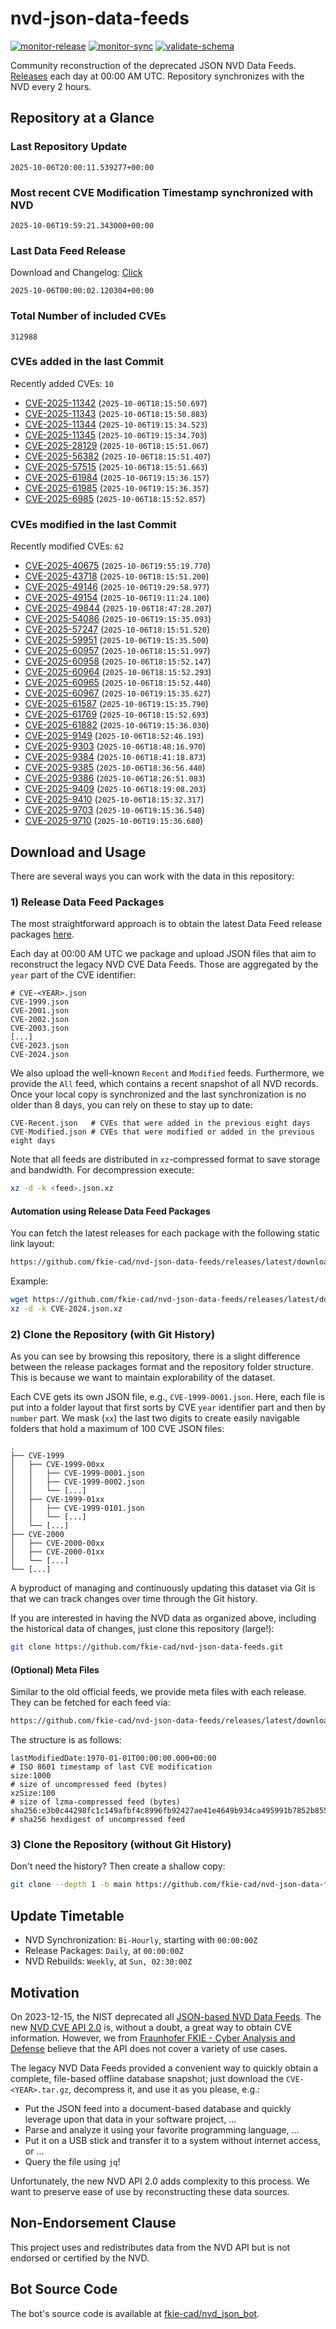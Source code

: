 # nvd-json-data-feeds

[![monitor-release](https://github.com/fkie-cad/nvd-json-data-feeds/actions/workflows/monitor_release.yml/badge.svg)](https://github.com/fkie-cad/nvd-json-data-feeds/actions/workflows/monitor_release.yml)
[![monitor-sync](https://github.com/fkie-cad/nvd-json-data-feeds/actions/workflows/monitor_sync.yml/badge.svg)](https://github.com/fkie-cad/nvd-json-data-feeds/actions/workflows/monitor_sync.yml)
[![validate-schema](https://github.com/fkie-cad/nvd-json-data-feeds/actions/workflows/validate_schema.yml/badge.svg)](https://github.com/fkie-cad/nvd-json-data-feeds/actions/workflows/validate_schema.yml)

Community reconstruction of the deprecated JSON NVD Data Feeds.
[Releases](https://github.com/fkie-cad/nvd-json-data-feeds/releases/latest) each day at 00:00 AM UTC.
Repository synchronizes with the NVD every 2 hours.

## Repository at a Glance

### Last Repository Update

```plain
2025-10-06T20:00:11.539277+00:00
```

### Most recent CVE Modification Timestamp synchronized with NVD

```plain
2025-10-06T19:59:21.343000+00:00
```

### Last Data Feed Release

Download and Changelog: [Click](https://github.com/fkie-cad/nvd-json-data-feeds/releases/latest)

```plain
2025-10-06T00:00:02.120304+00:00
```

### Total Number of included CVEs

```plain
312988
```

### CVEs added in the last Commit

Recently added CVEs: `10`

- [CVE-2025-11342](CVE-2025/CVE-2025-113xx/CVE-2025-11342.json) (`2025-10-06T18:15:50.697`)
- [CVE-2025-11343](CVE-2025/CVE-2025-113xx/CVE-2025-11343.json) (`2025-10-06T18:15:50.883`)
- [CVE-2025-11344](CVE-2025/CVE-2025-113xx/CVE-2025-11344.json) (`2025-10-06T19:15:34.523`)
- [CVE-2025-11345](CVE-2025/CVE-2025-113xx/CVE-2025-11345.json) (`2025-10-06T19:15:34.703`)
- [CVE-2025-28129](CVE-2025/CVE-2025-281xx/CVE-2025-28129.json) (`2025-10-06T18:15:51.067`)
- [CVE-2025-56382](CVE-2025/CVE-2025-563xx/CVE-2025-56382.json) (`2025-10-06T18:15:51.407`)
- [CVE-2025-57515](CVE-2025/CVE-2025-575xx/CVE-2025-57515.json) (`2025-10-06T18:15:51.663`)
- [CVE-2025-61984](CVE-2025/CVE-2025-619xx/CVE-2025-61984.json) (`2025-10-06T19:15:36.157`)
- [CVE-2025-61985](CVE-2025/CVE-2025-619xx/CVE-2025-61985.json) (`2025-10-06T19:15:36.357`)
- [CVE-2025-6985](CVE-2025/CVE-2025-69xx/CVE-2025-6985.json) (`2025-10-06T18:15:52.857`)


### CVEs modified in the last Commit

Recently modified CVEs: `62`

- [CVE-2025-40675](CVE-2025/CVE-2025-406xx/CVE-2025-40675.json) (`2025-10-06T19:55:19.770`)
- [CVE-2025-43718](CVE-2025/CVE-2025-437xx/CVE-2025-43718.json) (`2025-10-06T18:15:51.200`)
- [CVE-2025-49146](CVE-2025/CVE-2025-491xx/CVE-2025-49146.json) (`2025-10-06T19:29:58.977`)
- [CVE-2025-49154](CVE-2025/CVE-2025-491xx/CVE-2025-49154.json) (`2025-10-06T19:11:24.100`)
- [CVE-2025-49844](CVE-2025/CVE-2025-498xx/CVE-2025-49844.json) (`2025-10-06T18:47:28.207`)
- [CVE-2025-54086](CVE-2025/CVE-2025-540xx/CVE-2025-54086.json) (`2025-10-06T19:15:35.093`)
- [CVE-2025-57247](CVE-2025/CVE-2025-572xx/CVE-2025-57247.json) (`2025-10-06T18:15:51.520`)
- [CVE-2025-59951](CVE-2025/CVE-2025-599xx/CVE-2025-59951.json) (`2025-10-06T19:15:35.500`)
- [CVE-2025-60957](CVE-2025/CVE-2025-609xx/CVE-2025-60957.json) (`2025-10-06T18:15:51.997`)
- [CVE-2025-60958](CVE-2025/CVE-2025-609xx/CVE-2025-60958.json) (`2025-10-06T18:15:52.147`)
- [CVE-2025-60964](CVE-2025/CVE-2025-609xx/CVE-2025-60964.json) (`2025-10-06T18:15:52.293`)
- [CVE-2025-60965](CVE-2025/CVE-2025-609xx/CVE-2025-60965.json) (`2025-10-06T18:15:52.440`)
- [CVE-2025-60967](CVE-2025/CVE-2025-609xx/CVE-2025-60967.json) (`2025-10-06T19:15:35.627`)
- [CVE-2025-61587](CVE-2025/CVE-2025-615xx/CVE-2025-61587.json) (`2025-10-06T19:15:35.790`)
- [CVE-2025-61769](CVE-2025/CVE-2025-617xx/CVE-2025-61769.json) (`2025-10-06T18:15:52.693`)
- [CVE-2025-61882](CVE-2025/CVE-2025-618xx/CVE-2025-61882.json) (`2025-10-06T19:15:36.030`)
- [CVE-2025-9149](CVE-2025/CVE-2025-91xx/CVE-2025-9149.json) (`2025-10-06T18:52:46.193`)
- [CVE-2025-9303](CVE-2025/CVE-2025-93xx/CVE-2025-9303.json) (`2025-10-06T18:48:16.970`)
- [CVE-2025-9384](CVE-2025/CVE-2025-93xx/CVE-2025-9384.json) (`2025-10-06T18:41:18.873`)
- [CVE-2025-9385](CVE-2025/CVE-2025-93xx/CVE-2025-9385.json) (`2025-10-06T18:36:56.440`)
- [CVE-2025-9386](CVE-2025/CVE-2025-93xx/CVE-2025-9386.json) (`2025-10-06T18:26:51.083`)
- [CVE-2025-9409](CVE-2025/CVE-2025-94xx/CVE-2025-9409.json) (`2025-10-06T18:19:08.203`)
- [CVE-2025-9410](CVE-2025/CVE-2025-94xx/CVE-2025-9410.json) (`2025-10-06T18:15:32.317`)
- [CVE-2025-9703](CVE-2025/CVE-2025-97xx/CVE-2025-9703.json) (`2025-10-06T19:15:36.540`)
- [CVE-2025-9710](CVE-2025/CVE-2025-97xx/CVE-2025-9710.json) (`2025-10-06T19:15:36.680`)


## Download and Usage

There are several ways you can work with the data in this repository:

### 1) Release Data Feed Packages

The most straightforward approach is to obtain the latest Data Feed release packages [here](https://github.com/fkie-cad/nvd-json-data-feeds/releases/latest).

Each day at 00:00 AM UTC we package and upload JSON files that aim to reconstruct the legacy NVD CVE Data Feeds.
Those are aggregated by the `year` part of the CVE identifier:

```
# CVE-<YEAR>.json
CVE-1999.json
CVE-2001.json
CVE-2002.json
CVE-2003.json
[...]
CVE-2023.json
CVE-2024.json
```

We also upload the well-known `Recent` and `Modified` feeds.
Furthermore, we provide the `All` feed, which contains a recent snapshot of all NVD records.
Once your local copy is synchronized and the last synchronization is no older than 8 days, you can rely on these to stay up to date:

```plain
CVE-Recent.json   # CVEs that were added in the previous eight days
CVE-Modified.json # CVEs that were modified or added in the previous eight days
```

Note that all feeds are distributed in `xz`-compressed format to save storage and bandwidth.
For decompression execute:

```sh
xz -d -k <feed>.json.xz
```

#### Automation using Release Data Feed Packages

You can fetch the latest releases for each package with the following static link layout:

```sh
https://github.com/fkie-cad/nvd-json-data-feeds/releases/latest/download/CVE-<YEAR>.json.xz
```

Example:

```sh
wget https://github.com/fkie-cad/nvd-json-data-feeds/releases/latest/download/CVE-2024.json.xz
xz -d -k CVE-2024.json.xz
```

### 2) Clone the Repository (with Git History)

As you can see by browsing this repository, there is a slight difference between the release packages format and the repository folder structure.
This is because we want to maintain explorability of the dataset.

Each CVE gets its own JSON file, e.g., `CVE-1999-0001.json`.
Here, each file is put into a folder layout that first sorts by CVE `year` identifier part and then by `number` part.
We mask (`xx`) the last two digits to create easily navigable folders that hold a maximum of 100 CVE JSON files:

```plain
.
├── CVE-1999
│   ├── CVE-1999-00xx
│   │   ├── CVE-1999-0001.json
│   │   ├── CVE-1999-0002.json
│   │   └── [...]
│   ├── CVE-1999-01xx
│   │   ├── CVE-1999-0101.json
│   │   └── [...]
│   └── [...]
├── CVE-2000
│   ├── CVE-2000-00xx
│   ├── CVE-2000-01xx
│   └── [...]
└── [...]
```

A byproduct of managing and continuously updating this dataset via Git is that we can track changes over time through the Git history.

If you are interested in having the NVD data as organized above, including the historical data of changes, just clone this repository (large!):

```sh
git clone https://github.com/fkie-cad/nvd-json-data-feeds.git
```

#### (Optional) Meta Files

Similar to the old official feeds, we provide meta files with each release. They can be fetched for each feed via:

```sh
https://github.com/fkie-cad/nvd-json-data-feeds/releases/latest/download/CVE-<YEAR>.meta
```

The structure is as follows:

```plain
lastModifiedDate:1970-01-01T00:00:00.000+00:00                          # ISO 8601 timestamp of last CVE modification
size:1000                                                               # size of uncompressed feed (bytes)
xzSize:100                                                              # size of lzma-compressed feed (bytes)
sha256:e3b0c44298fc1c149afbf4c8996fb92427ae41e4649b934ca495991b7852b855 # sha256 hexdigest of uncompressed feed
```

### 3) Clone the Repository (without Git History)

Don't need the history? Then create a shallow copy:

```sh
git clone --depth 1 -b main https://github.com/fkie-cad/nvd-json-data-feeds.git
```


## Update Timetable

* NVD Synchronization: `Bi-Hourly`, starting with `00:00:00Z`
* Release Packages: `Daily`, at `00:00:00Z`
* NVD Rebuilds: `Weekly`, at `Sun, 02:30:00Z`


## Motivation

On 2023-12-15, the NIST deprecated all [JSON-based NVD Data Feeds](https://nvd.nist.gov/vuln/data-feeds#divRetirementBanner-1).
The new [NVD CVE API 2.0](https://nvd.nist.gov/developers/vulnerabilities) is, without a doubt, a great way to obtain CVE information.
However, we from [Fraunhofer FKIE - Cyber Analysis and Defense](https://www.fkie.fraunhofer.de/en/departments/cad.html) believe that the API does not cover a variety of use cases.

The legacy NVD Data Feeds provided a convenient way to quickly obtain a complete, file-based offline database snapshot; just download the `CVE-<YEAR>.tar.gz`, decompress it, and use it as you please, e.g.:

- Put the JSON feed into a document-based database and quickly leverage upon that data in your software project, ...
- Parse and analyze it using your favorite programming language, ...
- Put it on a USB stick and transfer it to a system without internet access, or ...
- Query the file using `jq`!

Unfortunately, the new NVD API 2.0 adds complexity to this process.
We want to preserve ease of use by reconstructing these data sources.

## Non-Endorsement Clause

This project uses and redistributes data from the NVD API but is not endorsed or certified by the NVD.

## Bot Source Code

The bot's source code is available at [fkie-cad/nvd\_json\_bot](https://github.com/fkie-cad/nvd_json_bot).